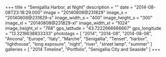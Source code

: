 +++
title = "Senigallia Harbor, at Night"
description = ""
date = "2014-08-08T23:18:29.000"
image = "20140808@231829"
image_s = "20140808@231829-s"
image_width_s = "400"
image_height_s = "300"
image_xl = "20140808@231829-xl"
image_width_xl = "1024"
image_height_xl = "768"
gps_latitude = "43.7222666666667"
gps_longitude = "13.2218638833333"
phototags = [ "2014", "2014-08", "2014-08-08", "Ancona", "Europe", "Italy", "Marche", "Senigallia", "Tenset", "harbor", "lighthouse", "long exposure", "night", "river", "street lamp", "summer" ]
galleries = [ "2014 Timeline", "Portfolio", "Senigallia City and Seaside" ]
+++
